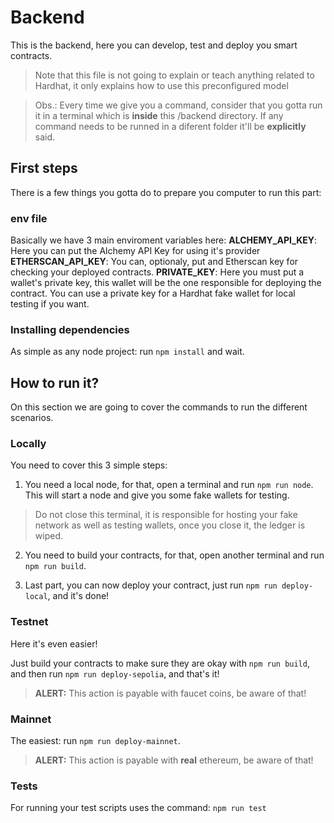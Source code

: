 # Backend

This is the backend, here you can develop, test and deploy you smart contracts.

> Note that this file is not going to explain or teach anything related to Hardhat, it only explains how to use this preconfigured model

> Obs.: Every time we give you a command, consider that you gotta run it in a terminal which is **inside** this /backend directory. If any command needs to be runned in a diferent folder it'll be **explicitly** said.

## First steps

There is a few things you gotta do to prepare you computer to run this part:

### env file
Basically we have 3 main enviroment variables here:
**ALCHEMY_API_KEY**: Here you can put the Alchemy API Key for using it's provider
**ETHERSCAN_API_KEY**: You can, optionaly, put and Etherscan key for checking your deployed contracts.
**PRIVATE_KEY**: Here you must put a wallet's private key, this wallet will be the one responsible for deploying the contract. You can use a private key for a Hardhat fake wallet for local testing if you want.

### Installing dependencies

As simple as any node project: run ```npm install``` and wait.

## How to run it?

On this section we are going to cover the commands to run the different scenarios.

### Locally

You need to cover this 3 simple steps:

1. You need a local node, for that, open a terminal and run ```npm run node```. This will start a node and give you some fake wallets for testing.

> Do not close this terminal, it is responsible for hosting your fake network as well as testing wallets, once you close it, the ledger is wiped.

2. You need to build your contracts, for that, open another terminal and run ```npm run build```.

3. Last part, you can now deploy your contract, just run ```npm run deploy-local```, and it's done!

### Testnet

Here it's even easier!

Just build your contracts to make sure they are okay with ```npm run build```, and then run ```npm run deploy-sepolia```, and that's it!

> **ALERT:** This action is payable with faucet coins, be aware of that!

### Mainnet

The easiest: run ```npm run deploy-mainnet```.

> **ALERT:** This action is payable with **real** ethereum, be aware of that!

### Tests

For running your test scripts uses the command: ```npm run test```